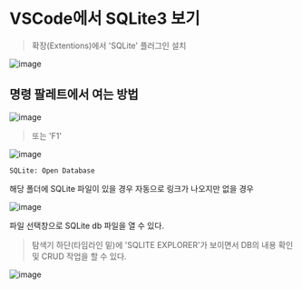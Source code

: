 # VSCode에서 SQLite3 보기
> 확장(Extentions)에서 'SQLite' 플러그인 설치

![image](https://github.com/tiblo/Django/assets/34559256/c9d51400-d02e-43cf-8123-0b0b7b95282e)

## 명령 팔레트에서 여는 방법

![image](https://github.com/tiblo/Django/assets/34559256/1c43b057-4e25-4684-87da-bea471045f1a)

> 또는 'F1'

![image](https://github.com/tiblo/Django/assets/34559256/7cc54dbf-7863-4334-941a-d77fd3113d5c)

```
SQLite: Open Database
```

해당 폴더에 SQLite 파일이 있을 경우 자동으로 링크가 나오지만 없을 경우 

![image](https://github.com/tiblo/Django/assets/34559256/cbc7faaf-0c47-4428-bede-9ad6a4ed33be)

파일 선택창으로 SQLite db 파일을 열 수 있다.

> 탐색기 하단(타임라인 밑)에 'SQLITE EXPLORER'가 보이면서 DB의 내용 확인 및 CRUD 작업을 할 수 있다.

![image](https://github.com/tiblo/Django/assets/34559256/7038aebd-e2ca-4bca-a244-83730665f1cf)
